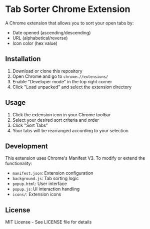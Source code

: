 # Tab Sorter Chrome Extension

A Chrome extension that allows you to sort your open tabs by:
- Date opened (ascending/descending)
- URL (alphabetical/reverse)
- Icon color (hex value)

## Installation

1. Download or clone this repository
2. Open Chrome and go to `chrome://extensions/`
3. Enable "Developer mode" in the top right corner
4. Click "Load unpacked" and select the extension directory

## Usage

1. Click the extension icon in your Chrome toolbar
2. Select your desired sort criteria and order
3. Click "Sort Tabs"
4. Your tabs will be rearranged according to your selection

## Development

This extension uses Chrome's Manifest V3. To modify or extend the functionality:

- `manifest.json`: Extension configuration
- `background.js`: Tab sorting logic
- `popup.html`: User interface
- `popup.js`: UI interaction handling
- `icons/`: Extension icons

## License

MIT License - See LICENSE file for details
